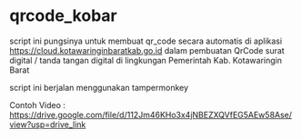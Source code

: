 # qrcode_kobar

script ini pungsinya untuk membuat qr_code secara automatis di aplikasi https://cloud.kotawaringinbaratkab.go.id dalam pembuatan QrCode surat digital / tanda tangan digital di lingkungan Pemerintah Kab. Kotawaringin Barat

script ini berjalan menggunakan tampermonkey

Contoh Video :
https://drive.google.com/file/d/112Jm46KHo3x4jNBEZXQVfEG5AEw58Ase/view?usp=drive_link

